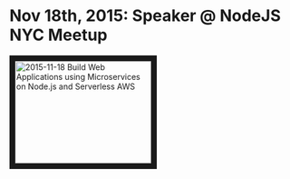# Nov 18th, 2015: Speaker @ NodeJS NYC Meetup

<a href="http://www.youtube.com/watch?feature=player_embedded&v=rPEtOFOncd8"
  target="_blank"><img src="http://img.youtube.com/vi/rPEtOFOncd8/0.jpg"
  alt="2015-11-18 Build Web Applications using Microservices on Node.js and Serverless AWS"
  width="240" height="180" border="10" /></a>
